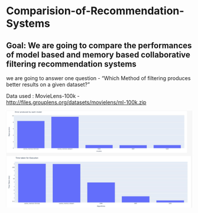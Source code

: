 # Comparision-of-Recommendation-Systems

## Goal: We are going to compare the performances of model based and memory based collaborative filtering recommendation systems 
we are going to answer one question - “Which Method of filtering produces better results on a given dataset?”

Data used : MovieLens-100k - http://files.grouplens.org/datasets/movielens/ml-100k.zip

![IMAGE_DESCRIPTION](https://github.com/DirectorOfUnskillful/Comparision-of-Recommendation-System-/blob/main/Screenshot%202023-07-28%20at%2012.36.02%20PM.png)
